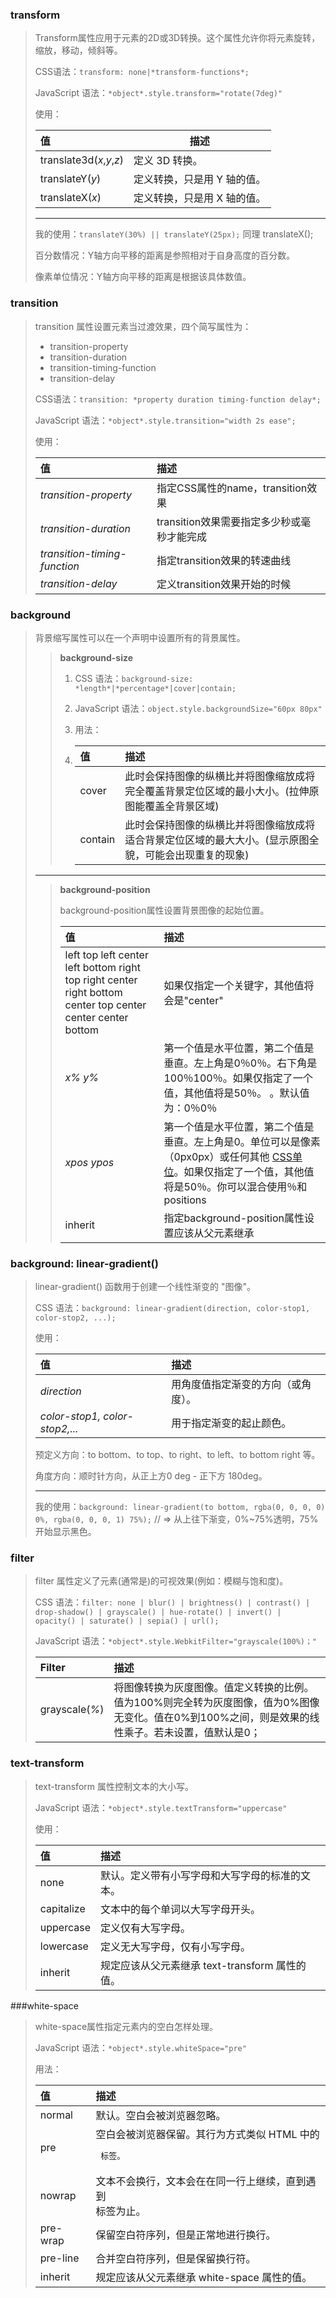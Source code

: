 ### transform

> Transform属性应用于元素的2D或3D转换。这个属性允许你将元素旋转，缩放，移动，倾斜等。
>
> CSS语法：`transform: none|*transform-functions*;`
>
> JavaScript 语法：`*object*.style.transform="rotate(7deg)"`
>
> 使用：
>
> | 值                       | 描述                        |
> | :----------------------- | --------------------------- |
> | translate3d(*x*,*y*,*z*) | 定义 3D 转换。              |
> | translateY(*y*)          | 定义转换，只是用 Y 轴的值。 |
> | translateX(*x*)          | 定义转换，只是用 X 轴的值。 |
>
> ---
>
> 我的使用：`translateY(30%) || translateY(25px);` 同理 translateX();
>
> 百分数情况：Y轴方向平移的距离是参照相对于自身高度的百分数。
>
> 像素单位情况：Y轴方向平移的距离是根据该具体数值。

### transition

> transition 属性设置元素当过渡效果，四个简写属性为：
>
> - transition-property
> - transition-duration
> - transition-timing-function
> - transition-delay
>
> CSS语法：`transition: *property duration timing-function delay*;`
>
> JavaScript 语法：`*object*.style.transition="width 2s ease";`
>
> 使用：
>
> | 值                           | 描述                                       |
> | :--------------------------- | :----------------------------------------- |
> | *transition-property*        | 指定CSS属性的name，transition效果          |
> | *transition-duration*        | transition效果需要指定多少秒或毫秒才能完成 |
> | *transition-timing-function* | 指定transition效果的转速曲线               |
> | *transition-delay*           | 定义transition效果开始的时候               |

### background

> 背景缩写属性可以在一个声明中设置所有的背景属性。
>
> > **background-size**
> >
> > 1. CSS 语法：`background-size: *length*|*percentage*|cover|contain;`
> >
> > 2. JavaScript 语法：`object.style.backgroundSize="60px 80px"`
> >
> > 3. 用法：
> >
> > 4. | 值      | 描述                                                         |
> >    | :------ | :----------------------------------------------------------- |
> >    | cover   | 此时会保持图像的纵横比并将图像缩放成将完全覆盖背景定位区域的最小大小。(拉伸原图能覆盖全背景区域) |
> >    | contain | 此时会保持图像的纵横比并将图像缩放成将适合背景定位区域的最大大小。(显示原图全貌，可能会出现重复的现象) |
>
> ---
>
> > **background-position**
> >
> > background-position属性设置背景图像的起始位置。
> >
> > | 值                                                           | 描述                                                         |
> > | :----------------------------------------------------------- | :----------------------------------------------------------- |
> > | left top left center left bottom right top right center right bottom center top center center center bottom | 如果仅指定一个关键字，其他值将会是"center"                   |
> > | *x% y%*                                                      | 第一个值是水平位置，第二个值是垂直。左上角是0％0％。右下角是100％100％。如果仅指定了一个值，其他值将是50％。 。默认值为：0％0％ |
> > | *xpos ypos*                                                  | 第一个值是水平位置，第二个值是垂直。左上角是0。单位可以是像素（0px0px）或任何其他 [CSS单位](https://www.runoob.com/try/css-units.html)。如果仅指定了一个值，其他值将是50％。你可以混合使用％和positions |
> > | inherit                                                      | 指定background-position属性设置应该从父元素继承              |



### background: linear-gradient()

> linear-gradient() 函数用于创建一个线性渐变的 "图像"。
>
> CSS 语法：`background: linear-gradient(direction, color-stop1, color-stop2, ...);`
>
> 使用：
>
> | 值                             | 描述                               |
> | :----------------------------- | :--------------------------------- |
> | *direction*                    | 用角度值指定渐变的方向（或角度）。 |
> | *color-stop1, color-stop2,...* | 用于指定渐变的起止颜色。           |
>
> 预定义方向：to bottom、to top、to right、to left、to bottom right 等。
>
> 角度方向：顺时针方向，从正上方0 deg - 正下方 180deg。
>
> ---
>
> 我的使用：`background: linear-gradient(to bottom, rgba(0, 0, 0, 0) 0%, rgba(0, 0, 0, 1) 75%);` // => 从上往下渐变，0%~75%透明，75%开始显示黑色。

### filter

> filter 属性定义了元素(通常是<img>)的可视效果(例如：模糊与饱和度)。
>
> CSS 语法：`filter: none | blur() | brightness() | contrast() | drop-shadow() | grayscale() | hue-rotate() | invert() | opacity() | saturate() | sepia() | url();`
>
> JavaScript 语法：`*object*.style.WebkitFilter="grayscale(100%)；" `
>
> | Filter         | 描述                                                         |
> | :------------- | :----------------------------------------------------------- |
> | grayscale(*%*) | 将图像转换为灰度图像。值定义转换的比例。值为100%则完全转为灰度图像，值为0%图像无变化。值在0%到100%之间，则是效果的线性乘子。若未设置，值默认是0； |

### text-transform

> text-transform 属性控制文本的大小写。
>
> JavaScript 语法：`*object*.style.textTransform="uppercase"`
>
> 使用：
>
> | 值         | 描述                                           |
> | :--------- | :--------------------------------------------- |
> | none       | 默认。定义带有小写字母和大写字母的标准的文本。 |
> | capitalize | 文本中的每个单词以大写字母开头。               |
> | uppercase  | 定义仅有大写字母。                             |
> | lowercase  | 定义无大写字母，仅有小写字母。                 |
> | inherit    | 规定应该从父元素继承 text-transform 属性的值。 |

###white-space

> white-space属性指定元素内的空白怎样处理。
>
> JavaScript 语法：`*object*.style.whiteSpace="pre"`
>
> 用法：
>
> | 值       | 描述                                                         |
> | :------- | :----------------------------------------------------------- |
> | normal   | 默认。空白会被浏览器忽略。                                   |
> | pre      | 空白会被浏览器保留。其行为方式类似 HTML 中的 <pre> 标签。    |
> | nowrap   | 文本不会换行，文本会在在同一行上继续，直到遇到 <br> 标签为止。 |
> | pre-wrap | 保留空白符序列，但是正常地进行换行。                         |
> | pre-line | 合并空白符序列，但是保留换行符。                             |
> | inherit  | 规定应该从父元素继承 white-space 属性的值。                  |